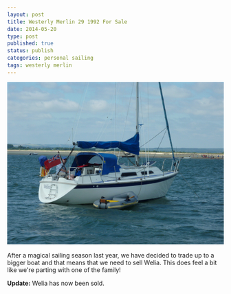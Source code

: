 ```yaml
--- 
layout: post 
title: Westerly Merlin 29 1992 For Sale
date: 2014-05-20
type: post 
published: true 
status: publish
categories: personal sailing
tags: westerly merlin
---
```


<img src="/assets/westerly-merlin.jpg" alt="Westerly Merlin 29">

After a magical sailing season last year, we have decided to trade up to
a bigger boat and that means that we need to sell Welia. This does feel
a bit like we're parting with one of the family!

**Update:** Welia has now been sold.
